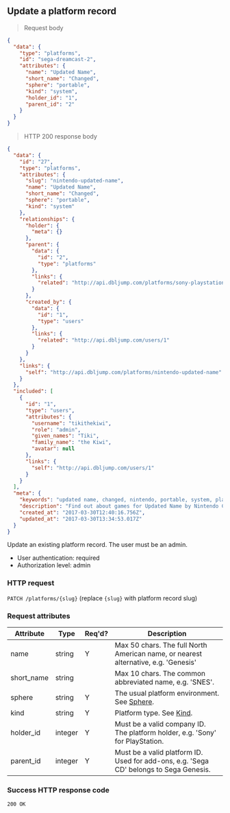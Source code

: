 ## <a name="platforms_update"></a>Update a platform record

> Request body

```JSON
{
  "data": {
    "type": "platforms",
    "id": "sega-dreamcast-2",
    "attributes": {
      "name": "Updated Name",
      "short_name": "Changed",
      "sphere": "portable",
      "kind": "system",
      "holder_id": "1",
      "parent_id": "2"
    }
  }
}
```

> HTTP 200 response body

```JSON
{
  "data": {
    "id": "27",
    "type": "platforms",
    "attributes": {
      "slug": "nintendo-updated-name",
      "name": "Updated Name",
      "short_name": "Changed",
      "sphere": "portable",
      "kind": "system"
    },
    "relationships": {
      "holder": {
        "meta": {}
      },
      "parent": {
        "data": {
          "id": "2",
          "type": "platforms"
        },
        "links": {
          "related": "http://api.dbljump.com/platforms/sony-playstation-2"
        }
      },
      "created_by": {
        "data": {
          "id": "1",
          "type": "users"
        },
        "links": {
          "related": "http://api.dbljump.com/users/1"
        }
      }
    },
    "links": {
      "self": "http://api.dbljump.com/platforms/nintendo-updated-name"
    }
  },
  "included": [
    {
      "id": "1",
      "type": "users",
      "attributes": {
        "username": "tikithekiwi",
        "role": "admin",
        "given_names": "Tiki",
        "family_name": "the Kiwi",
        "avatar": null
      },
      "links": {
        "self": "http://api.dbljump.com/users/1"
      }
    }
  ],
  "meta": {
    "keywords": "updated name, changed, nintendo, portable, system, platform, dbljump, video games, pc games, gaming",
    "description": "Find out about games for Updated Name by Nintendo Co., Ltd. at Dbljump, the video game reference.",
    "created_at": "2017-03-30T12:40:16.756Z",
    "updated_at": "2017-03-30T13:34:53.017Z"
  }
}
```

Update an existing platform record. The user must be an admin.

* User authentication: required
* Authorization level: admin

### HTTP request

`PATCH /platforms/{slug}` (replace `{slug}` with platform record slug)

### Request attributes

Attribute | Type | Req'd? | Description
--------- | ---- | ------ | -----------
name | string | Y | Max 50 chars. The full North American name, or nearest alternative, e.g. 'Genesis'
short_name | string | | Max 10 chars. The common abbreviated name, e.g. 'SNES'.
sphere | string | Y | The usual platform environment. See [Sphere](#platforms_sphere).
kind | string | Y | Platform type. See [Kind](#platforms_kind).
holder_id | integer | Y | Must be a valid company ID. The platform holder, e.g. 'Sony' for PlayStation.
parent_id | integer | Y | Must be a valid platform ID. Used for add-ons, e.g. 'Sega CD' belongs to Sega Genesis.

### Success HTTP response code

`200 OK`
